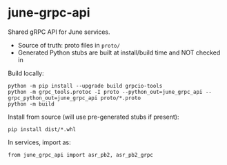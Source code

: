 # june-grpc-api

Shared gRPC API for June services.

- Source of truth: proto files in `proto/`
- Generated Python stubs are built at install/build time and NOT checked in

Build locally:

```
python -m pip install --upgrade build grpcio-tools
python -m grpc_tools.protoc -I proto --python_out=june_grpc_api --grpc_python_out=june_grpc_api proto/*.proto
python -m build
```

Install from source (will use pre-generated stubs if present):
```
pip install dist/*.whl
```

In services, import as:
```
from june_grpc_api import asr_pb2, asr_pb2_grpc
```
